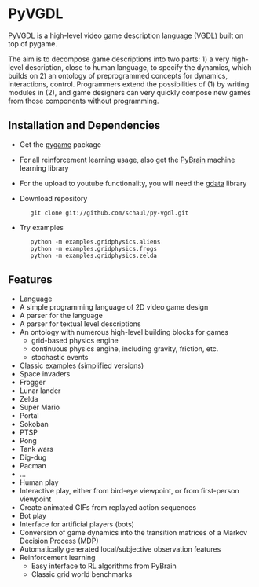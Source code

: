 PyVGDL
=======

PyVGDL is a high-level video game description language (VGDL) built on top of pygame.

The aim is to decompose game descriptions into two parts: 1) a very high-level description, close to human language, to specify the dynamics, which builds on 2) an ontology of preprogrammed concepts for dynamics, interactions, control.
Programmers extend the possibilities of (1) by writing modules in (2), and game designers can very quickly compose new games from those components without programming.
 
Installation and Dependencies
-----------------------------

*  Get the [pygame](http://www.pygame.org/download.shtml) package

*  For all reinforcement learning usage, also get the [PyBrain](http://www.pybrain.org) machine learning library

*  For the upload to youtube functionality, you will need the [gdata](https://pypi.python.org/pypi/gdata) library
 
*  Download repository 

          git clone git://github.com/schaul/py-vgdl.git
 
*  Try examples

          python -m examples.gridphysics.aliens
          python -m examples.gridphysics.frogs
          python -m examples.gridphysics.zelda

Features
--------
* Language
 * A simple programming language of 2D video game design
 * A parser for the language
 * A parser for textual level descriptions
 * An ontology with numerous high-level building blocks for games
     * grid-based physics engine
     * continuous physics engine, including gravity, friction, etc.
     * stochastic events
* Classic examples (simplified versions)
 * Space invaders
 * Frogger
 * Lunar lander
 * Zelda
 * Super Mario
 * Portal
 * Sokoban
 * PTSP
 * Pong
 * Tank wars
 * Dig-dug
 * Pacman
 * ...
* Human play
 * Interactive play, either from bird-eye viewpoint, or from first-person viewpoint
 * Create animated GIFs from replayed action sequences
* Bot play
 * Interface for artificial players (bots)
 * Conversion of game dynamics into the transition matrices of a Markov Decision Process (MDP)
 * Automatically generated local/subjective observation features
 * Reinforcement learning
     * Easy interface to RL algorithms from PyBrain
     * Classic grid world benchmarks

